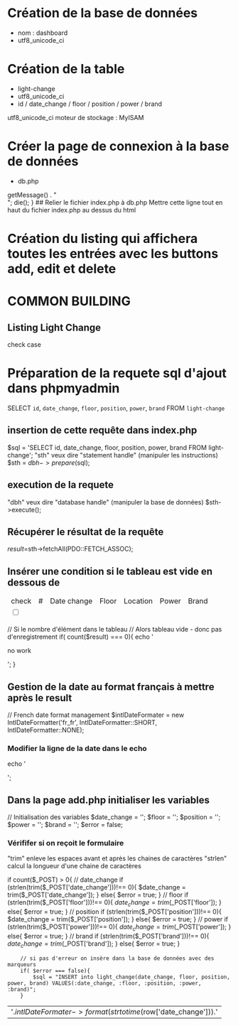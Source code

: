 # Création de la base de données
- nom : dashboard
- utf8_unicode_ci

# Création de la table
- light-change
- utf8_unicode_ci
- id / date_change / floor / position / power / brand

utf8_unicode_ci
moteur de stockage : MyISAM

# Créer la page de connexion à la base de données
- db.php

<?php
define('DATABASE', 'dashboard');
define('USER', 'root');
define('PWD', '');
define('HOST', 'localhost');
try {
    $dbh = new PDO('mysql:host='.HOST.';dbname='.DATABASE, USER, PWD);
} 
catch (PDOException $e) {
    print "Erreur !: " . $e->getMessage() . "<br/>";
    die();
}

## Relier le fichier index.php à db.php
Mettre cette ligne tout en haut du fichier index.php au dessus du html
<?PHP 
    require_once('db.php');
?>

# Création du listing <html> qui affichera toutes les entrées avec les buttons add, edit et delete
<div class="container">
    <!-- Titles of the dashboard -->
    <h1>COMMON BUILDING</h1>
        <h2>Listing Light Change</h2>
            <!-- Listing of the dashboard -->
            <table class="table">
                <thead class="thead-dark">
                    <tr>
                        <td scope="col" type="checkbox">check</td>
                        <td scope="col">#</td>
                        <td scope="col">Date change</td>
                        <td scope="col">Floor</td>
                        <td scope="col">Location</td>
                        <td scope="col">Power</td>
                        <td scope="col">Brand</td>
                    </tr>
            

</div>

check case
<td><input type="checkbox" aria-label="Checkbox for following text input"></td>

# Préparation de la requete sql d'ajout dans phpmyadmin
SELECT `id`, `date_change`, `floor`, `position`, `power`, `brand` FROM `light-change`

## insertion de cette requête dans index.php
$sql = 'SELECT id, date_change, floor, position, power, brand FROM light-change';
"sth" veux dire "statement handle" (manipuler les instructions)
$sth = $dbh->prepare($sql);

## execution de la requete
"dbh" veux dire "database handle" (manipuler la base de données)
$sth->execute();

## Récupérer le résultat de la requête
$result =$sth->fetchAll(PDO::FETCH_ASSOC);

## Insérer une condition si le tableau est vide en dessous de <table>
// Si le nombre d'élément dans le tableau
// Alors tableau vide - donc pas d'enregistrement
    if( count($result) === 0){
        echo '<p>no work</p>';
    }

## Gestion de la date au format français à mettre après le result
// French date format management
    $intlDateFormater = new IntlDateFormatter('fr_fr', IntlDateFormatter::SHORT, IntlDateFormatter::NONE);
### Modifier la ligne de la date dans le echo
echo '<td>'.$intlDateFormater->format(strtotime($row['date_change'])).'</td>';

## Dans la page add.php initialiser les variables
//  Initialisation des variables
    $date_change = '';
    $floor = '';
    $position = '';
    $power = '';
    $brand = '';
    $error = false;

### Vérififer si on reçoit le formulaire
"trim" enleve les espaces avant et après les chaines de caractères
"strlen" calcul la longueur d'une chaine de caractères

if count($_POST) > 0{
        // date_change
        if (strlen(trim($_POST['date_change']))!== 0){
            $date_change = trim($_POST['date_change']);
        }
        else{
            $error = true;
        }
        // floor
        if (strlen(trim($_POST['floor']))!== 0){
            $date_change = trim($_POST['floor']);
        }
        else{
            $error = true;
        }
        // position
        if (strlen(trim($_POST['position']))!== 0){
            $date_change = trim($_POST['position']);
        }
        else{
            $error = true;
        }
        // power
        if (strlen(trim($_POST['power']))!== 0){
            $date_change = trim($_POST['power']);
        }
        else{
            $error = true;
        }
        // brand
        if (strlen(trim($_POST['brand']))!== 0){
            $date_change = trim($_POST['brand']);
        }
        else{
            $error = true;
        }

        // si pas d'erreur on insère dans la base de données avec des marqueurs
        if( $error === false){
            $sql = "INSERT into light_change(date_change, floor, position, power, brand) VALUES(:date_change, :floor, :position, :power, :brand)";
        }
